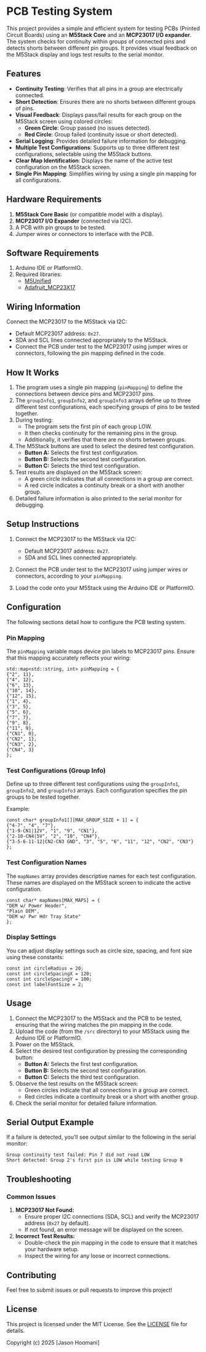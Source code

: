 # PCB Testing System

This project provides a simple and efficient system for testing PCBs (Printed Circuit Boards) using an **M5Stack Core** and an **MCP23017 I/O expander**. The system checks for continuity within groups of connected pins and detects shorts between different pin groups. It provides visual feedback on the M5Stack display and logs test results to the serial monitor.

## Features

-   **Continuity Testing**: Verifies that all pins in a group are electrically connected.
-   **Short Detection**: Ensures there are no shorts between different groups of pins.
-   **Visual Feedback**: Displays pass/fail results for each group on the M5Stack screen using colored circles:
    -   **Green Circle**: Group passed (no issues detected).
    -   **Red Circle**: Group failed (continuity issue or short detected).
-   **Serial Logging**: Provides detailed failure information for debugging.
-   **Multiple Test Configurations**: Supports up to three different test configurations, selectable using the M5Stack buttons.
-   **Clear Map Identification**: Displays the name of the active test configuration on the M5Stack screen.
-   **Single Pin Mapping**: Simplifies wiring by using a single pin mapping for all configurations.

## Hardware Requirements

1.  **M5Stack Core Basic** (or compatible model with a display).
2.  **MCP23017 I/O Expander** (connected via I2C).
3.  A PCB with pin groups to be tested.
4.  Jumper wires or connectors to interface with the PCB.

## Software Requirements

1.  Arduino IDE or PlatformIO.
2.  Required libraries:
    -   [M5Unified](https://github.com/m5stack/M5Unified)
    -   [Adafruit_MCP23X17](https://github.com/adafruit/Adafruit-MCP23017-Arduino-Library)

## Wiring Information

Connect the MCP23017 to the M5Stack via I2C:

-   Default MCP23017 address: `0x27`.
-   SDA and SCL lines connected appropriately to the M5Stack.
-   Connect the PCB under test to the MCP23017 using jumper wires or connectors, following the pin mapping defined in the code.

## How It Works

1.  The program uses a single pin mapping (`pinMapping`) to define the connections between device pins and MCP23017 pins.
2.  The `groupInfo1`, `groupInfo2`, and `groupInfo3` arrays define up to three different test configurations, each specifying groups of pins to be tested together.
3.  During testing:
    -   The program sets the first pin of each group LOW.
    -   It then checks continuity for the remaining pins in the group.
    -   Additionally, it verifies that there are no shorts between groups.
4.  The M5Stack buttons are used to select the desired test configuration.
    -   **Button A:** Selects the first test configuration.
    -   **Button B:** Selects the second test configuration.
    -   **Button C:** Selects the third test configuration.
5.  Test results are displayed on the M5Stack screen:
    -   A green circle indicates that all connections in a group are correct.
    -   A red circle indicates a continuity break or a short with another group.
6.  Detailed failure information is also printed to the serial monitor for debugging.

## Setup Instructions

1.  Connect the MCP23017 to the M5Stack via I2C:

    -   Default MCP23017 address: `0x27`.
    -   SDA and SCL lines connected appropriately.
2.  Connect the PCB under test to the MCP23017 using jumper wires or connectors, according to your `pinMapping`.
3.  Load the code onto your M5Stack using the Arduino IDE or PlatformIO.

## Configuration

The following sections detail how to configure the PCB testing system.

### Pin Mapping

The `pinMapping` variable maps device pin labels to MCP23017 pins. Ensure that this mapping accurately reflects your wiring:

```
std::map<std::string, int> pinMapping = {
{"2", 11},
{"4", 12},
{"6", 13},
{"10", 14},
{"12", 15},
{"1", 4},
{"3", 5},
{"5", 6},
{"7", 7},
{"9", 8},
{"11", 9},
{"CN1", 0},
{"CN2", 1},
{"CN3", 2},
{"CN4", 3}
};
```

### Test Configurations (Group Info)

Define up to three different test configurations using the `groupInfo1`, `groupInfo2`, and `groupInfo3` arrays. Each configuration specifies the pin groups to be tested together.

Example:
```
const char* groupInfo1[][MAX_GROUP_SIZE + 1] = {
{"4-7", "4", "7"},
{"1-9-CN1|12V", "1", "9", "CN1"},
{"2-10-CN4|5V", "2", "10", "CN4"},
{"3-5-6-11-12|CN2-CN3 GND", "3", "5", "6", "11", "12", "CN2", "CN3"}
};
```

### Test Configuration Names

The `mapNames` array provides descriptive names for each test configuration. These names are displayed on the M5Stack screen to indicate the active configuration.

```
const char* mapNames[MAX_MAPS] = {
"DEM w/ Power Header",
"Plain DEM",
"DEM w/ Pwr Hdr Tray State"
};
```

### Display Settings

You can adjust display settings such as circle size, spacing, and font size using these constants:

```
const int circleRadius = 20;
const int circleSpacingX = 120;
const int circleSpacingY = 100;
const int labelFontSize = 2;
```

## Usage

1.  Connect the MCP23017 to the M5Stack and the PCB to be tested, ensuring that the wiring matches the pin mapping in the code.
2.  Upload the code (from the `/src` directory) to your M5Stack using the Arduino IDE or PlatformIO.
3.  Power on the M5Stack.
4.  Select the desired test configuration by pressing the corresponding button:
    -   **Button A:** Selects the first test configuration.
    -   **Button B:** Selects the second test configuration.
    -   **Button C:** Selects the third test configuration.
5.  Observe the test results on the M5Stack screen:
    -   Green circles indicate that all connections in a group are correct.
    -   Red circles indicate a continuity break or a short with another group.
6.  Check the serial monitor for detailed failure information.

## Serial Output Example

If a failure is detected, you’ll see output similar to the following in the serial monitor:
```
Group continuity test failed: Pin 7 did not read LOW
Short detected: Group 2's first pin is LOW while testing Group 0
```

## Troubleshooting

### Common Issues

1.  **MCP23017 Not Found:**
    -   Ensure proper I2C connections (SDA, SCL) and verify the MCP23017 address (`0x27` by default).
    -   If not found, an error message will be displayed on the screen.
2.  **Incorrect Test Results:**
    -   Double-check the pin mapping in the code to ensure that it matches your hardware setup.
    -   Inspect the wiring for any loose or incorrect connections.

## Contributing

Feel free to submit issues or pull requests to improve this project!

## License

This project is licensed under the MIT License. See the [LICENSE](LICENSE) file for details.

Copyright (c) 2025 \[Jason Hoomani]



